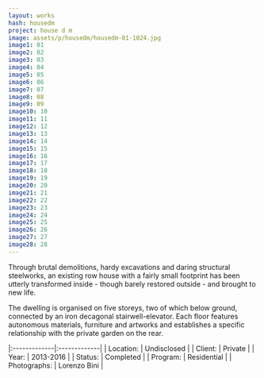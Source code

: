 ```yaml
---
layout: works
hash: housedm
project: house d m
image: assets/p/housedm/housedm-01-1024.jpg
image1: 01
image2: 02
image3: 03
image4: 04
image5: 05
image6: 06
image7: 07
image8: 08
image9: 09
image10: 10
image11: 11
image12: 12
image13: 13
image14: 14
image15: 15
image16: 16
image17: 17
image18: 18
image19: 19
image20: 20
image21: 21
image22: 22
image23: 23
image24: 24
image25: 25
image26: 26
image27: 27
image28: 28
---
```


Through brutal demolitions, hardy excavations and daring structural steelworks, an existing row house with a fairly small footprint has been utterly transformed inside - though barely restored outside - and brought to new life.

The dwelling is organised on five storeys, two of which below ground, connected by an iron  decagonal stairwell-elevator. Each floor features autonomous materials, furniture and artworks and establishes a specific relationship with the private garden on the rear.


|:-------------|:-------------|
| Location:    | Undisclosed  |
| Client:      | Private      |
| Year:        | 2013-2016    |
| Status:      | Completed    |
| Program:     | Residential  |
| Photographs: | Lorenzo Bini |
